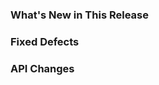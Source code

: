 <!-- markdownlint-disable first-line-h1 -->
<!-- markdownlint-disable no-duplicate-header -->
### What's New in This Release

### Fixed Defects



### API Changes





